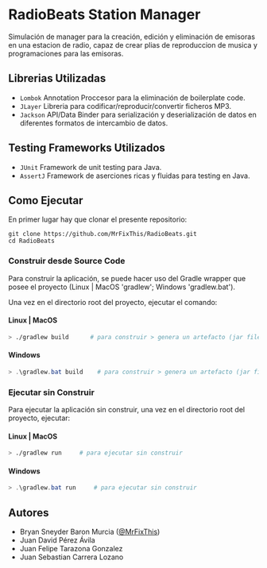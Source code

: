 # RadioBeats Station Manager

Simulación de manager para la creación, edición y eliminación de emisoras
en una estacion de radio, capaz de crear plias de reproduccion de musica y
programaciones para las emisoras.

## Librerias Utilizadas

- `Lombok` Annotation Proccesor para la eliminación de boilerplate code.
- `JLayer` Libreria para codificar/reproducir/convertir ficheros MP3.
- `Jackson` API/Data Binder para serialización y deserialización de datos
en diferentes formatos de intercambio de datos.

## Testing Frameworks Utilizados

- `JUnit` Framework de unit testing para Java.
- `AssertJ` Framework de aserciones ricas y fluidas para testing en Java.

## Como Ejecutar

En primer lugar hay que clonar el presente repositorio:

```
git clone https://github.com/MrFixThis/RadioBeats.git
cd RadioBeats
```
### Construir desde Source Code

Para construir la aplicación, se puede hacer uso del Gradle wrapper que posee
el proyecto (Linux | MacOS 'gradlew'; Windows 'gradlew.bat').

Una vez en el directorio root del proyecto, ejecutar el comando:

#### Linux | MacOS

```bash
> ./gradlew build      # para construir > genera un artefacto (jar file) en ./build/libs/
```

#### Windows

```Powershell
> .\gradlew.bat build    # para construir > genera un artefacto (jar file) en ./build/libs/
```

### Ejecutar sin Construir

Para ejecutar la aplicación sin construir, una vez en el directorio root del proyecto, ejecutar:

#### Linux | MacOS

```bash
> ./gradlew run     # para ejecutar sin construir
```

#### Windows

```Powershell
> .\gradlew.bat run     # para ejecutar sin construir
```

## Autores

- Bryan Sneyder Baron Murcia ([@MrFixThis](https://github.com/MrFixThis))
- Juan David Pérez Ávila
- Juan Felipe Tarazona Gonzalez
- Juan Sebastian Carrera Lozano

